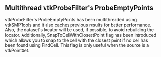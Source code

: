 ## Multithread vtkProbeFilter's ProbeEmptyPoints

vtkProbeFilter's ProbeEmptyPoints has been multithreaded using vtkSMPTools and it also caches previous results for
better performance. Also, the dataset's locator will be used, if possible, to avoid rebuilding the locator.
Additionally, SnapToCellWithClosestPoint flag has been introduced which allows you to snap to the cell with the closest
point if no cell has been found using FindCell. This flag is only useful when the source is a vtkPointSet.
